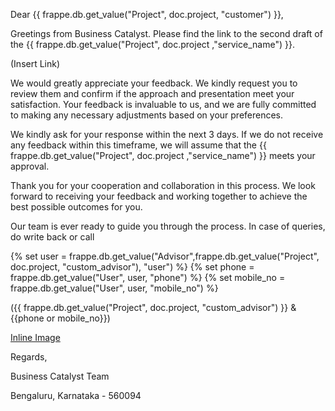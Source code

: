 <p>Dear {{ frappe.db.get_value("Project", doc.project, "customer") }},</p>

<p>Greetings from Business Catalyst. Please find the link to the second draft of the {{ frappe.db.get_value("Project", doc.project ,"service_name") }}.</p>

<p>(Insert Link) </p>

<p>We would greatly appreciate your feedback. We kindly request you to review them and confirm if the approach and presentation meet your satisfaction. Your feedback is invaluable to us, and we are fully committed to making any necessary adjustments based on your preferences.</p>

<p>We kindly ask for your response within the next 3 days. If we do not receive any feedback within this timeframe, we will assume that the {{ frappe.db.get_value("Project", doc.project ,"service_name") }} meets your approval.</p>

<p>Thank you for your cooperation and collaboration in this process. We look forward to receiving your feedback and working together to achieve the best possible outcomes for you.</p>

<p>Our team is ever ready to guide you through the process. In case of queries, do write back or call</p>

<p>{% set user = frappe.db.get_value("Advisor",frappe.db.get_value("Project", doc.project, "custom_advisor"), "user")  %}
{% set phone = frappe.db.get_value("User", user, "phone") %}
{% set mobile_no = frappe.db.get_value("User", user, "mobile_no") %}</p>

<p>({{ frappe.db.get_value("Project", doc.project, "custom_advisor") }} & {{phone or mobile_no}})</p>

<p><a href="https://drive.google.com/file/d/18-96LzZ5WnqHMx1WlRfL2Cs13CLPJI_M/view">Inline Image</a></p>

<p>Regards,</p>

<p>Business Catalyst Team</p>

<p>Bengaluru, Karnataka - 560094</p>
